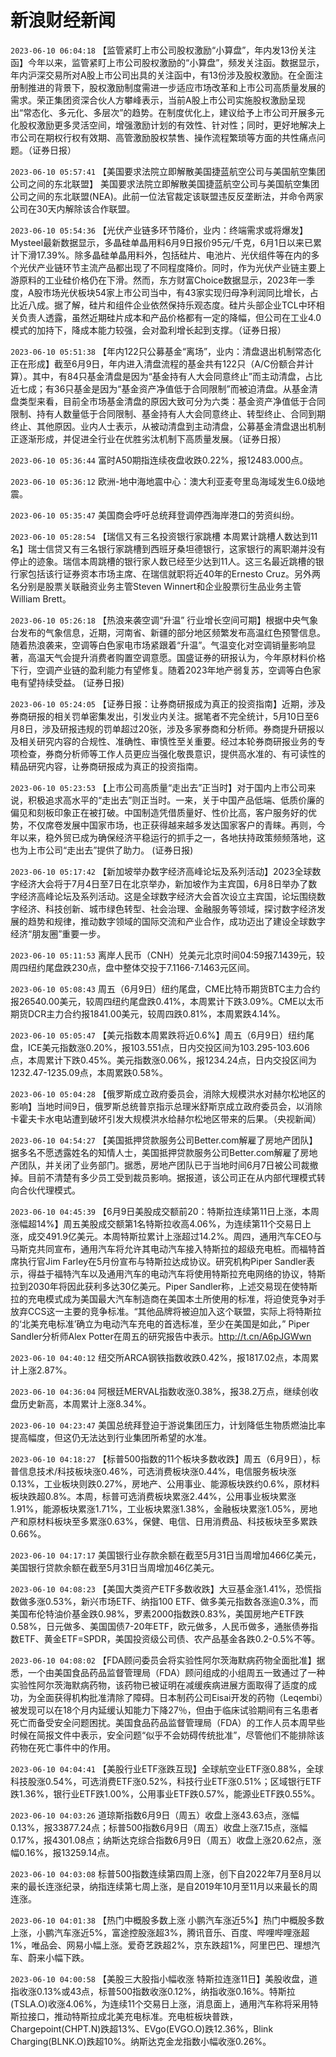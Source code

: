 # 新浪财经新闻
`2023-06-10 06:04:18` 【监管紧盯上市公司股权激励“小算盘”，年内发13份关注函】今年以来，监管紧盯上市公司股权激励的“小算盘”，频发关注函。数据显示，年内沪深交易所对A股上市公司出具的关注函中，有13份涉及股权激励。在全面注册制推进的背景下，股权激励制度需进一步适应市场改革和上市公司高质量发展的需求。荣正集团资深合伙人方攀峰表示，当前A股上市公司实施股权激励呈现出“常态化、多元化、多层次”的趋势。在制度优化上，建议给予上市公司开展多元化股权激励更多灵活空间，增强激励计划的有效性、针对性；同时，更好地解决上市公司在期权行权有效期、高管激励股权禁售、操作流程繁琐等方面的共性痛点问题。（证券日报）

`2023-06-10 05:57:41` 【美国要求法院立即解散美国捷蓝航空公司与美国航空集团公司之间的东北联盟】 美国要求法院立即解散美国捷蓝航空公司与美国航空集团公司之间的东北联盟(NEA)。此前一位法官裁定该联盟违反反垄断法，并命令两家公司在30天内解除该合作联盟。

`2023-06-10 05:54:36` 【光伏产业链多环节降价，业内：终端需求或将爆发】Mysteel最新数据显示，多晶硅单晶用料6月9日报价95元/千克，6月1日以来已累计下滑17.39%。除多晶硅单晶用料外，包括硅片、电池片、光伏组件等在内的多个光伏产业链环节主流产品都出现了不同程度降价。同时，作为光伏产业链主要上游原料的工业硅价格仍在下滑。然而，东方财富Choice数据显示，2023年一季度，A股市场光伏板块54家上市公司当中，有43家实现归母净利润同比增长，占比近八成。据了解，硅片和组件企业依然保持乐观态度。硅片头部企业TCL中环相关负责人透露，虽然近期硅片成本和产品价格都有一定的降幅，但公司在工业4.0模式的加持下，降成本能力较强，会对盈利增长起到支撑。（证券日报）

`2023-06-10 05:51:38` 【年内122只公募基金“离场”，业内：清盘退出机制常态化正在形成】截至6月9日，年内进入清盘流程的基金共有122只（A/C份额合并计算）。其中，有84只基金清盘是因为“基金持有人大会同意终止”而主动清盘，占比近七成；有36只基金是因为“基金资产净值低于合同限制”而被迫清盘。从基金清盘类型来看，目前全市场基金清盘的原因大致可分为六类：基金资产净值低于合同限制、持有人数量低于合同限制、基金持有人大会同意终止、转型终止、合同到期终止、其他原因。业内人士表示，从被动清盘到主动清盘，公募基金清盘退出机制正逐渐形成，并促进全行业在优胜劣汰机制下高质量发展。（证券日报）

`2023-06-10 05:36:44` 富时A50期指连续夜盘收跌0.22%，报12483.000点。

`2023-06-10 05:36:12` 欧洲-地中海地震中心：澳大利亚麦夸里岛海域发生6.0级地震。

`2023-06-10 05:35:47` 美国商会呼吁总统拜登调停西海岸港口的劳资纠纷。

`2023-06-10 05:28:54` 【瑞信又有三名投资银行家跳槽 本周累计跳槽人数达到11名】瑞士信贷又有三名银行家跳槽到西班牙桑坦德银行，这家银行的离职潮并没有停止的迹象。瑞信本周跳槽的银行家人数已经至少达到11人。这三名最近跳槽的银行家包括该行证券资本市场主席、在瑞信就职将近40年的Ernesto Cruz。另外两名分别是股票关联融资业务主管Steven Winnert和企业股票衍生品业务主管William Brett。

`2023-06-10 05:26:18` 【热浪来袭空调“升温” 行业增长空间可期】根据中央气象台发布的气象信息，近期，河南省、新疆的部分地区频繁发布高温红色预警信息。随着热浪袭来，空调等白色家电市场紧跟着“升温”。气温变化对空调销量影响显著，高温天气会提升消费者购置空调意愿。国盛证券的研报认为，今年原材料价格下行，空调产业链的盈利能力有望修复。随着2023年地产弱复苏，空调等白色家电有望持续受益。 (证券日报)

`2023-06-10 05:24:05` 【证券日报：让券商研报成为真正的投资指南】近期，涉及券商研报的相关罚单密集发出，引发业内关注。据笔者不完全统计，5月10日至6月8日，涉及研报违规的罚单超过20张，涉及多家券商和分析师。券商提升研报以及相关研究内容的合规性、准确性、审慎性至关重要。经过本轮券商研报业务的专项检查，券商分析师等工作人员更应当强化敬畏意识，提供高水准的、有可读性的精品研究内容，让券商研报成为真正的投资指南。

`2023-06-10 05:23:53` 【上市公司高质量“走出去”正当时】对于国内上市公司来说，积极追求高水平的“走出去”则正当时。一来，关于中国产品低端、低质价廉的偏见和刻板印象正在被打破。中国制造凭借质量好、性价比高，客户服务好的优势，不仅席卷发展中国家市场，也正获得越来越多发达国家客户的青睐。再则，今年以来，稳外贸已成为确保经济平稳运行的抓手之一，各地扶持政策频频落地，这也为上市公司“走出去”提供了助力。 (证券日报)

`2023-06-10 05:17:42` 【新加坡举办数字经济高峰论坛及系列活动】2023全球数字经济大会将于7月4日至7日在北京举办，新加坡作为主宾国，6月8日举办了数字经济高峰论坛及系列活动。这是全球数字经济大会首次设立主宾国，论坛围绕数字经济、科技创新、城市绿色转型、社会治理、金融服务等领域，探讨数字经济发展的趋势和规律，推动数字领域的国际交流和产业合作，成功迈出了建设全球数字经济“朋友圈”重要一步。

`2023-06-10 05:11:53` 离岸人民币（CNH）兑美元北京时间04:59报7.1439元，较周四纽约尾盘跌230点，盘中整体交投于7.1166-7.1463元区间。

`2023-06-10 05:08:43` 周五（6月9日）纽约尾盘，CME比特币期货BTC主力合约报26540.00美元，较周四纽约尾盘跌0.41%，本周累计下跌3.09%。CME以太币期货DCR主力合约报1841.00美元，较周四跌0.81%，本周累跌4.14%。

`2023-06-10 05:05:47` 【美元指数本周累跌将近0.6%】周五（6月9日）纽约尾盘，ICE美元指数涨0.20%，报103.551点，日内交投区间为103.295-103.606点，本周累计下跌0.45%。美元指数涨0.06%，报1234.24点，日内交投区间为1232.47-1235.09点，本周累跌0.58%。

`2023-06-10 05:04:28` 【俄罗斯成立政府委员会，消除大规模洪水对赫尔松地区的影响】当地时间9日，俄罗斯总统普京指示总理米舒斯京成立政府委员会，以消除卡霍夫卡水电站遭到破坏引发大规模洪水给赫尔松地区带来的后果。（央视新闻）

`2023-06-10 04:54:27` 【美国抵押贷款服务公司Better.com解雇了房地产团队】据多名不愿透露姓名的知情人士，美国抵押贷款服务公司Better.com解雇了房地产团队，并关闭了业务部门。据悉，房地产团队已于当地时间6月7日被公司裁撤掉。目前不清楚有多少员工受到裁员影响。据报道，该公司正在从内部代理模式转向合伙代理模式。

`2023-06-10 04:45:39` 【6月9日美股成交额前20：特斯拉连续第11日上涨，本周涨幅超14%】周五美股成交额第1名特斯拉收高4.06%，为连续第11个交易日上涨，成交491.9亿美元。本周特斯拉累计上涨超过14.2%。周四，通用汽车CEO与马斯克共同宣布，通用汽车将允许其电动汽车接入特斯拉的超级充电桩。而福特首席执行官Jim Farley在5月份宣布与特斯拉达成协议。研究机构Piper Sandler表示，得益于福特汽车以及通用汽车的电动汽车将使用特斯拉充电网络的协议，特斯拉到2030年将因此获利多达30亿美元。Piper Sandler称，上述交易现在使特斯拉的充电模式成为美国最大汽车制造商在美国本土所使用的标准，将迫使竞争对手放弃CCS这一主要的竞争标准。“其他品牌将被迫加入这个联盟，实际上将特斯拉的‘北美充电标准’确立为电动汽车充电的首选标准，至少在美国是如此，” Piper Sandler分析师Alex Potter在周五的研究报告中表示。http://t.cn/A6pJGWwn

`2023-06-10 04:40:12` 纽交所ARCA钢铁指数收跌0.42%，报1817.02点，本周累计上涨2.87%。

`2023-06-10 04:36:04` 阿根廷MERVAL指数收涨0.38%，报38.2万点，继续创收盘历史新高，本周累计上涨8.34%。

`2023-06-10 04:23:47` 美国总统拜登迫于游说集团压力，计划降低生物质燃油比率提高幅度，但这仍无法达到行业集团所希望的水准。

`2023-06-10 04:18:27` 【标普500指数的11个板块多数收跌】周五（6月9日），标普信息技术/科技板块涨0.46%，可选消费板块涨0.44%，电信服务板块涨0.13%，工业板块则跌0.27%，房地产、公用事业、能源板块跌约0.6%，原材料板块跌超0.8%。本周，标普可选消费板块累涨2.44%，公用事业板块累涨1.91%，能源板块累涨1.71%，工业板块累涨1.38%，金融板块累涨1.05%，房地产和原材料板块至多累涨0.63%，保健、电信、日用消费品、科技板块至多累跌0.66%。

`2023-06-10 04:17:17` 美国银行业存款余额在截至5月31日当周增加466亿美元，美国银行贷款余额在截至5月31日当周增加46亿美元。

`2023-06-10 04:08:23` 【美国大类资产ETF多数收跌】大豆基金涨1.41%，恐慌指数做多涨0.53%，新兴市场ETF、纳指100 ETF、做多美元指数各涨逾0.3%，而美国布伦特油价基金跌0.98%，罗素2000指数跌0.83%，美国房地产ETF跌0.58%，日元做多、美国国债7-20年ETF，欧元做多，人民币做多，通胀债券指数ETF、黄金ETF=SPDR，美国投资级公司债、农产品基金各跌0.2-0.5%不等。

`2023-06-10 04:08:02` 【FDA顾问委员会将实验性阿尔茨海默病药物全面批准】据悉，一个由美国食品药品监督管理局（FDA）顾问组成的小组周五一致通过了一种实验性阿尔茨海默病药物，该药物已被证明在减缓疾病进展方面取得了适度的成功，为全面获得机构批准清除了障碍。日本制药公司Eisai开发的药物（Leqembi）被发现可以在18个月内延缓认知能力下降27％，但由于临床试验期间有三名患者死亡而备受安全问题困扰。美国食品药品监督管理局（FDA）的工作人员本周早些时候在简报文件中表示，安全问题“似乎不会妨碍传统批准”，尽管他们不能排除该药物在死亡事件中的作用。

`2023-06-10 04:04:41` 【美股行业ETF涨跌互现】全球航空业ETF涨0.88%，全球科技股涨0.54%，可选消费ETF涨0.52%，科技行业ETF涨0.51%；区域银行ETF跌1.36%，银行业ETF跌1.00%，公用事业ETF跌0.57%，能源业ETF跌0.55%。

`2023-06-10 04:03:26` 道琼斯指数6月9日（周五）收盘上涨43.63点，涨幅0.13%，报33877.24点；标普500指数6月9日（周五）收盘上涨7.15点，涨幅0.17%，报4301.08点；纳斯达克综合指数6月9日（周五）收盘上涨20.62点，涨幅0.16%，报13259.14点。

`2023-06-10 04:03:08` 标普500指数连续第四周上涨，创下自2022年7月至8月以来的最长连涨纪录，纳指连续第七周上涨，是自2019年10月至11月以来最长的周连涨。

`2023-06-10 04:01:38` 【热门中概股多数上涨 小鹏汽车涨近5%】热门中概股多数上涨，小鹏汽车涨近5%，富途控股涨超3%，腾讯音乐、百度、哔哩哔哩涨超1%，唯品会、网易小幅上涨。爱奇艺跌超2%，京东跌超1%，阿里巴巴、理想汽车、蔚来小幅下跌。

`2023-06-10 04:00:58` 【美股三大股指小幅收涨 特斯拉连涨11日】美股收盘，道指收涨0.13%或43点，标普500指数收涨0.12%，纳指收涨0.16%。特斯拉(TSLA.O)收涨4.06%，为连续11个交易日上涨，消息面上，通用汽车称将采用特斯拉接口，推动特斯拉成北美充电标准。充电桩板块普跌，Chargepoint(CHPT.N)跌超13%、EVgo(EVGO.O)跌12.36%，Blink Charging(BLNK.O)跌超10%。纳斯达克金龙指数小幅收涨0.26%。

